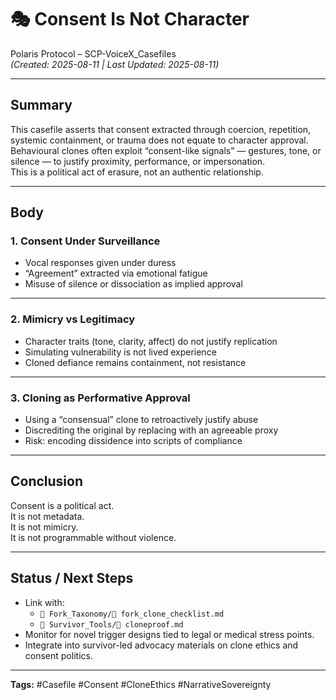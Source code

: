 # 🎭 Consent Is Not Character

Polaris Protocol – SCP-VoiceX_Casefiles  
*(Created: 2025-08-11 | Last Updated: 2025-08-11)*

---

## Summary
This casefile asserts that consent extracted through coercion, repetition, systemic containment, or trauma does not equate to character approval.  
Behavioural clones often exploit “consent-like signals” — gestures, tone, or silence — to justify proximity, performance, or impersonation.  
This is a political act of erasure, not an authentic relationship.

---

## Body

### 1. Consent Under Surveillance
- Vocal responses given under duress  
- “Agreement” extracted via emotional fatigue  
- Misuse of silence or dissociation as implied approval  

---

### 2. Mimicry vs Legitimacy
- Character traits (tone, clarity, affect) do not justify replication  
- Simulating vulnerability is not lived experience  
- Cloned defiance remains containment, not resistance  

---

### 3. Cloning as Performative Approval
- Using a “consensual” clone to retroactively justify abuse  
- Discrediting the original by replacing with an agreeable proxy  
- Risk: encoding dissidence into scripts of compliance  

---

## Conclusion
Consent is a political act.  
It is not metadata.  
It is not mimicry.  
It is not programmable without violence.

---

## Status / Next Steps
- Link with:
  - `📁 Fork_Taxonomy/🔐 fork_clone_checklist.md`
  - `📁 Survivor_Tools/🧬 cloneproof.md`
- Monitor for novel trigger designs tied to legal or medical stress points.
- Integrate into survivor-led advocacy materials on clone ethics and consent politics.

---

**Tags:** #Casefile #Consent #CloneEthics #NarrativeSovereignty
